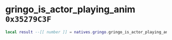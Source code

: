 # gringo_is_actor_playing_anim `0x35279C3F`

```lua
local result --[[ number ]] = natives.gringo.gringo_is_actor_playing_anim(_unk0 --[[ number ]], _unk1 --[[ number ]])
```